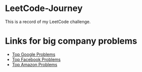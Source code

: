 # LeetCode-Journey

This is a record of my LeetCode challenge.

# Links for big company problems
- [Top Google Problems](http://206.81.6.248:12306/leetcode/Google/algorithm)
- [Top Facebook Problems](http://206.81.6.248:12306/leetcode/Facebook/algorithm)
- [Top Amazon Problems](http://206.81.6.248:12306/leetcode/Amazon/algorithm)
